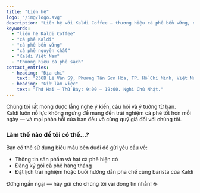 ```yaml
---
title: "Liên hệ"
logo: "/img/logo.svg"
description: "Liên hệ với Kaldi Coffee – thương hiệu cà phê bền vững, nguyên chất và nhân ái. Gửi câu hỏi, góp ý hoặc hợp tác với chúng tôi ngay hôm nay!"
keywords: 
  - "liên hệ Kaldi Coffee"
  - "cà phê Kaldi"
  - "cà phê bền vững"
  - "cà phê nguyên chất"
  - "Kaldi Việt Nam"
  - "thương hiệu cà phê sạch"
contact_entries:
  - heading: "Địa chỉ"
    text: "236B Lê Văn Sỹ, Phường Tân Sơn Hòa, TP. Hồ Chí Minh, Việt Nam"
  - heading: "Giờ làm việc"
    text: "Thứ Hai – Thứ Bảy: 9:00 – 19:00. Nghỉ Chủ Nhật."
---
```


Chúng tôi rất mong được lắng nghe ý kiến, câu hỏi và ý tưởng từ bạn.  
Kaldi luôn nỗ lực không ngừng để mang đến trải nghiệm cà phê tốt hơn mỗi ngày — và mọi phản hồi của bạn đều vô cùng quý giá đối với chúng tôi.

<h3 class="f4 b lh-title mb2">Làm thế nào để tôi có thể…?</h3>

Bạn có thể sử dụng biểu mẫu bên dưới để gửi yêu cầu về:
- Thông tin sản phẩm và hạt cà phê hiện có  
- Đăng ký gói cà phê hàng tháng  
- Đặt lịch trải nghiệm hoặc buổi hướng dẫn pha chế cùng barista của Kaldi  

Đừng ngần ngại — hãy gửi cho chúng tôi vài dòng tin nhắn! ☕

